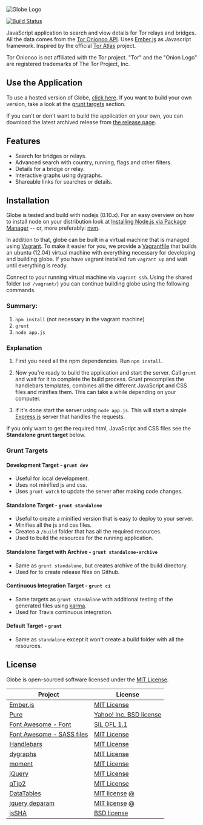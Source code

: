 ![Globe Logo][]

[![Build Status](https://travis-ci.org/makepanic/globe.png?branch=master)](https://travis-ci.org/makepanic/globe)


JavaScript application to search and view details for Tor relays and bridges.
All the data comes from the [Tor Onionoo API][].  Uses [Ember.js][] as
Javascript framework.  Inspired by the official [Tor Atlas][] project.

Tor Onionoo is not affiliated with the Tor project.  "Tor" and the "Onion Logo"
are registered trademarks of The Tor Project, Inc.


## Use the Application

To use a hosted version of Globe, [click here][].  If you want to build your
own version, take a look at the [grunt targets](#grunt-targets) section.

If you can't or don't want to build the application on your own, you can
download the latest archived release from [the release page][].


## Features

- Search for bridges or relays.
- Advanced search with country, running, flags and other filters.
- Details for a bridge or relay.
- Interactive graphs using dygraphs.
- Shareable links for searches or details.


## Installation

Globe is tested and build with nodejs (0.10.x).  For an easy overview on how
to install node on your distribution look at
[Installing Node.js via Package Manager][] -- or, more preferably: [nvm][].

In addition to that, globe can be built in a virtual machine that is managed
using [Vagrant][].  To make it easier for you, we provide a [Vagrantfile][]
that builds an ubuntu (12.04) virtual machine with everything necessary for
developing and building globe.  If you have vagrant installed run `vagrant up`
and wait until everything is ready.

Connect to your running virtual machine via `vagrant ssh`.  Using the shared
folder (`cd /vagrant/`) you can continue building globe using the following
commands.


### Summary:

1. `npm install` (not necessary in the vagrant machine)
2. `grunt`
3. `node app.js`


### Explanation

1. First you need all the npm dependencies. Run `npm install`.

2. Now you're ready to build the application and start the server.  Call
   `grunt` and wait for it to complete the build process.  Grunt precompiles
   the handlebars templates, combines all the different JavaScript and CSS
   files and minifies them.  This can take a while depending on your computer.

3. If it's done start the server using `node app.js`. This will start a simple
   [Express.js][] server that handles the requests.

If you only want to get the required html, JavaScript and CSS files see the
**Standalone grunt target** below.


### Grunt Targets


#### Development Target - `grunt dev`

- Useful for local development.
- Uses not minified js and css.
- Uses `grunt watch` to update the server after making code changes.


#### Standalone Target - `grunt standalone`

- Useful to create a minified version that is easy to deploy to your server.
- Minifies all the js and css files.
- Creates a `/build` folder that has all the required resources.
- Used to build the resources for the running application.


#### Standalone Target with Archive - `grunt standalone-archive`

- Same as `grunt standalone`, but creates archive of the build directory.
- Used for to create release files on Github.


#### Continuous Integration Target - `grunt ci`

- Same targets as `grunt standalone` with additional testing of the generated
  files using [karma][].
- Used for Travis continuous integration.


#### Default Target - `grunt`

- Same as `standalone` except it won't create a build folder with all the
  resources.


## License

Globe is open-sourced software licensed under the [MIT License][].

Project | License
--- | ---
[Ember.js](http://emberjs.com/) | [MIT License](http://opensource.org/licenses/MIT)
[Pure](http://purecss.io/) | [Yahoo! Inc. BSD license](https://github.com/yui/pure/blob/master/LICENSE.md)
[Font Awesome - Font](http://purecss.io/) | [SIL OFL 1.1](http://scripts.sil.org/OFL)
[Font Awesome - SASS files](http://purecss.io/) | [MIT License](http://opensource.org/licenses/mit-license.html)
[Handlebars](http://handlebarsjs.com/) | [MIT License](http://opensource.org/licenses/MIT)
[dygraphs](http://dygraphs.com/) | [MIT License](http://opensource.org/licenses/MIT)
[moment](http://momentjs.com/) | [MIT License](http://opensource.org/licenses/MIT)
[jQuery](http://jquery.com/) | [MIT License](http://opensource.org/licenses/MIT)
[qTip2](http://qtip2.com/) | [MIT License](http://opensource.org/licenses/MIT)
[DataTables](https://datatables.net/) | [MIT license](http://opensource.org/licenses/MIT) [@](http://datatables.net/license_mit)
[jquery deparam](https://github.com/chrissrogers/jquery-deparam/blob/master/jquery-deparam.js) | [MIT license](http://opensource.org/licenses/MIT) [@](http://benalman.com/about/license/)
[jsSHA](http://caligatio.github.io/jsSHA/) | [BSD license](https://github.com/Caligatio/jsSHA/blob/release-1.42/LICENSE)


  [Globe Logo]: https://raw.github.com/makepanic/globe/master/res/others/logo-big.png "Globe Logo"
  [Tor Onionoo API]: https://onionoo.torproject.org/ "Tor Onionoo API"
  [Ember.js]: http://emberjs.com/ "Ember.js"
  [Tor Atlas]: https://atlas.torproject.org/ "Tor Atlas"
  [click here]: https://globe.torproject.org/ "Tor Globe"
  [the release page]: https://github.com/makepanic/globe/releases "Tor Globe Releases"
  [MIT License]: http://opensource.org/licenses/MIT "MIT License"
  [Installing Node.js via Package Manager]: https://github.com/joyent/node/wiki/Installing-Node.js-via-package-manager "Installing Node.js via Package Manager"
  [nvm]: https://github.com/creationix/nvm "NVM - Node Version Manager"
  [Vagrant]: https://www.vagrantup.com/ "Vagrant"
  [Vagrantfile]: https://gitweb.torproject.org/globe.git/blob/HEAD:/Vagrantfile "Vagrantfile"
  [Express.js]: http://expressjs.com/ "Express.js"
  [karma]: https://karma-runner.github.io/0.12/index.html "Karma"

